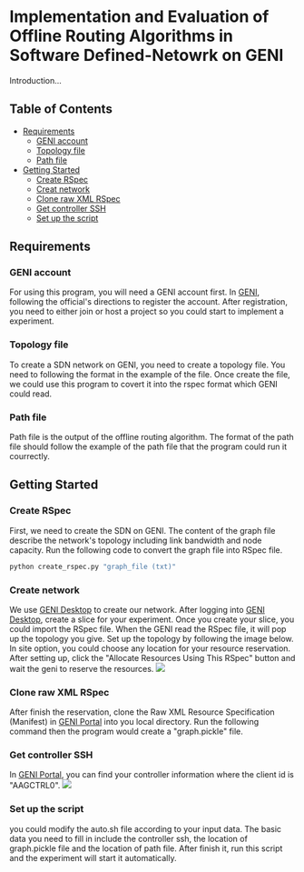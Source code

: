 Implementation and Evaluation of Offline Routing Algorithms in Software Defined-Netowrk on GENI
======================================================================================
Introduction...

## Table of Contents

- [Requirements](#requirements)
  - [GENI account](#GENI)
  - [Topology file](#topology-file)
  - [Path file](#path-file)
- [Getting Started](##getting-started)
  - [Create RSpec](#create-rspec)
  - [Creat network](#create-network)
  - [Clone raw XML RSpec](#clone-raw-xml-rspec)
  - [Get controller SSH](#get-controller-ssh)
  - [Set up the script](#set-up-the-script)



##  Requirements
### GENI account
For using this program, you will need a GENI account first. In [GENI](http://www.geni.net/ "GENI"), following the official's directions to register the account. After registration, you need to either join or host a project so you could start to implement a experiment.

### Topology file
To create a SDN network on GENI, you need to create a topology file. You need to following the format in the example of the file. Once create the file, we could use this program to covert it into the rspec format which GENI could read.

### Path file
Path file is the output of the offline routing algorithm. The format of the path file should follow the example of the path file that the program could run it courrectly.

## Getting Started
### Create RSpec
First, we need to create the SDN on GENI. The content of the graph file describe the network's topology including link bandwidth and node capacity. Run the following code to convert the graph file into RSpec file.
```Bash
python create_rspec.py "graph_file (txt)"
```
### Create network
We use [GENI Desktop](https://genidesktop.netlab.uky.edu/ "GENI Desktop") to create our network. After logging into [GENI Desktop](https://genidesktop.netlab.uky.edu/ "GENI Desktop"), create a slice for your experiment. Once you create your slice, you could import the RSpec file. When the GENI read the RSpec file, it will pop up the topology you give. Set up the topology by following the image below. In site option, you could choose any location for your resource reservation. After setting up, click the "Allocate Resources Using This RSpec" button and wait the geni to reserve the resources. 
![](https://github.com/frankhsu523/GENI-Routing-Algorithm/blob/master/images/geni_desktop.png)

### Clone raw XML RSpec
After finish the reservation, clone the Raw XML Resource Specification (Manifest) in [GENI Portal](https://portal.geni.net) into you local directory. Run the following command then the program would create a "graph.pickle" file. 

### Get controller SSH
In [GENI Portal](https://portal.geni.net), you can find your controller information where the client id is "AAGCTRL0".
![](https://github.com/frankhsu523/GENI-Routing-Algorithm/blob/master/images/controller.png)

### Set up the script
you could modify the auto.sh file according to your input data. The basic data you need to fill in include the controller ssh, the location of graph.pickle file and the location of path file. After finish it, run this script and the experiment will start it automatically.





